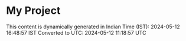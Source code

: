 # My Project

This content is dynamically generated in Indian Time (IST): 2024-05-12 16:48:57 IST
Converted to UTC: 2024-05-12 11:18:57 UTC
